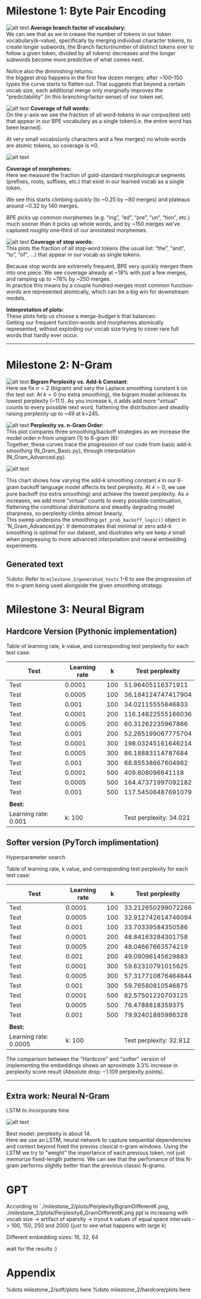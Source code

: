 # Milestone 1: Byte Pair Encoding

![alt text](./milestone_1/plots/branch_factor.png)
**Average branch factor of vocabulary:**  
We can see that as we in crease the number of tokens in our token vocabulary(k-value), specifically by merging individual character tokens, to create longer subwords, the Branch factor(number of distinct tokens ever to follow a given token, divided by all tokens) decreases and the longer subwords become more predictive of what comes next.

Notice also the diminishing returns:  
the biggest drop happens in the first few dozen merges; after ~100–150 types the curve starts to flatten out. That suggests that beyond a certain vocab size, each additional merge only marginally improves the “predictability” (in this branching‐factor sense) of our token set.

![alt text](./milestone_1/plots/coverage_fullwords.png)
**Coverage of full words:**  
On the y-axis we see the fraction of all word-tokens in our corpus(test set) that appear in our BPE vocabulary as a single token(i.e. the entire word has been learned).  

At very small vocabs(only characters and a few merges) no whole words are atomic tokens, so coverage is ≈0.


![alt text](./milestone_1/plots/coverage_morphemes.png)

**Coverage of morphemes:**  
Here we measure the fraction of gold-standard morphological segments (prefixes, roots, suffixes, etc.) that exist in our learned vocab as a single token.  

We see this starts climbing quickly (to ~0.25 by ~80 merges) and plateaus around ~0.32 by 140 merges.

BPE picks up common morphemes (e.g. “ing”, “ed”, “pre”, “un”, “tion”, etc.) much sooner than it picks up whole words, and by ~150 merges we’ve captured roughly one‐third of our annotated morphemes.  


![alt text](./milestone_1/plots/coverage_stopwords.png)
**Coverage of stop words:**  
This plots the fraction of all stop‐word tokens (the usual list: “the”, “and”, “to”, “of”, …) that appear in our vocab as single tokens.

Because stop words are extremely frequent, BPE very quickly merges them into one piece. We see coverage already at ~18% with just a few merges, and ramping up to ~78% by ~250 merges.  
In practice this means by a couple hundred merges most common function‐words are represented atomically, which can be a big win for downstream models.  

**Interpretation of plots:**  
These plots help us choose a merge-budget k that balances:  
Getting our frequent function‐words and morphemes atomically represented,
without exploding our vocab size trying to cover rare full words that hardly ever occur.  

---

# Milestone 2: N-Gram

![alt text](./milestone_2/plots/PerplexityBigramDifferentK.png)
**Bigram Perplexity vs. Add-k Constant**:  
Here we fix $n = 2$ (bigram) and vary the Laplace smoothing constant k on the test set:
At $k=0$ (no extra smoothing), the bigram model achieves its lowest perplexity (~11.1).
As you increase k, it adds add more “virtual” counts to every possible next word, flattening the distribution and steadily raising perplexity up to ~49 at k=245.

![alt text](./milestone_2/plots/PerplexityDifferentN.png)
**Perplexity vs. n-Gram Order**:  
This plot compares three smoothing/backoff strategies as we increase the model order $n$ from unigram (1) to 6-gram (6):  
Together, these curves trace the progression of our code from basic add-k smoothing (N_Gram_Basic.py), through interpolation (N_Gram_Advanced.py).  

![alt text](./milestone_2/plots/Perplexity6_GramDifferentK.png)

This chart shows how varying the add-k smoothing constant $𝑘$ in our 6-gram backoff language model affects its test perplexity. At $𝑘=0$, we use pure backoff (no extra smoothing) and achieve the lowest perplexity. As $𝑘$ increases, we add more “virtual” counts to every possible continuation, flattening the conditional distributions and steadily degrading model sharpness, so perplexity climbs almost linearly.  
This sweep underpins the smoothing `get_prob_backoff_logic()` object in 'N_Gram_Advanced.py'. It demonstrates that minimal or zero add-k smoothing is optimal for our dataset, and illustrates why we keep $𝑘$ small when progressing to more advanced interpolation and neural embedding experiments.

## Generated text

%doto: Refer to `milestone_2/generated_texts` 1-6 to see the progression of the n-gram being used alongside the given smoothing strategy.

# Milestone 3: Neural Bigram


## Hardcore Version (Pythonic implementation)  

Table of learning rate, k-value, and corresponding test perplexity for each test case:

| Test                 | Learning rate | k   | Test perplexity         |
| -------------------- | ------------- | --- | ----------------------- |
| Test                 | 0.0001        | 100 | 51.96405116371911       |
| Test                 | 0.0005        | 100 | 36.184124747417904      |
| Test                 | 0.001         | 100 | 34.02115555646833       |
| Test                 | 0.0001        | 200 | 116.14822555166036      |
| Test                 | 0.0005        | 200 | 60.31262235967866       |
| Test                 | 0.001         | 200 | 52.265199067775704      |
| Test                 | 0.0001        | 300 | 198.03245161646214      |
| Test                 | 0.0005        | 300 | 86.18883114787684       |
| Test                 | 0.001         | 300 | 68.85538667604982       |
| Test                 | 0.0001        | 500 | 409.808096641118        |
| Test                 | 0.0005        | 500 | 164.47371997092182      |
| Test                 | 0.001         | 500 | 117.54506487691079      |
|                      |               |     |                         |
| **Best:**            |               |     |                         |
| Learning rate: 0.001 | k: 100        |     | Test perplexity: 34.021 |

## Softer version (PyTorch implimentation)

Hyperparameter search

Table of learning rate, k value, and corresponding test perplexity for each test case:

| Test                  | Learning rate | k   | Test perplexity         |
| --------------------- | ------------- | --- | ----------------------- |
| Test                  | 0.0001        | 100 | 33.212650299072266      |
| Test                  | 0.0005        | 100 | 32.912742614746094      |
| Test                  | 0.001         | 100 | 33.70339584350586       |
| Test                  | 0.0001        | 200 | 48.84163284301758       |
| Test                  | 0.0005        | 200 | 48.04667663574219       |
| Test                  | 0.001         | 200 | 49.09096145629883       |
| Test                  | 0.0001        | 300 | 59.62310791015625       |
| Test                  | 0.0005        | 300 | 57.317710876464844      |
| Test                  | 0.001         | 300 | 59.76580810546875       |
| Test                  | 0.0001        | 500 | 82.57501220703125       |
| Test                  | 0.0005        | 500 | 76.4788818359375        |
| Test                  | 0.001         | 500 | 79.92401885986328       |
|                       |               |     |                         |
| **Best:**             |               |     |                         |
| Learning rate: 0.0005 | k: 100        |     | Test perplexity: 32.912 |


The comparison between the "Hardcore" and "softer" version of implementing the embeddings shows an aproximate 3.3% increase in perplexity score result (Absolute drop: −1.109 perplexity points).

---

## Extra work: Neural N-Gram
LSTM to incorporate time

![alt text](./milestone_3/fun/plotting/plots/Perplexity.png)

Best model: perplexity is about 14.  
Here we use an LSTM, neural network to capture sequential dependencies and context beyond fixed the previos clasical n-gram windows. Using the LSTM we try to "weight" the importance of each previous token, not just memorize fixed-length patterns. We can see that the perfomance of this N-gram performs slightly better than the previous classic N-grams.


# GPT

According to `./milestone_2/plots/PerplexityBigramDifferentK.png, ./milestone_2/plots/Perplexity6_GramDifferentK.png
ppl is increasing with vocab size 
-> artifact of sparsity
-> tryout k values of equal space intervals -> 100, 150, 250 and 2000 (just to see what happens with large k)

Different embedding sizes: 16, 32, 64


wait for the results :)


# Appendix

%doto milestone_2/soft/plots here
%doto milestone_2/hardcore/plots here


